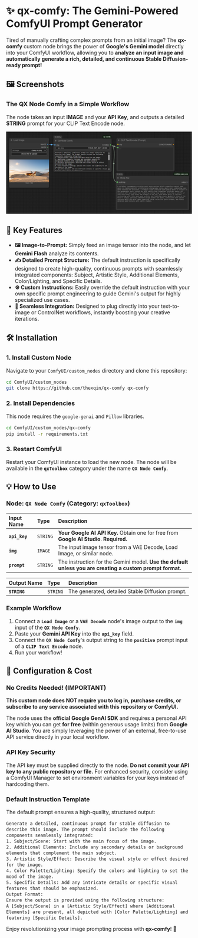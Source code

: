 # ✨ qx-comfy: The Gemini-Powered ComfyUI Prompt Generator

Tired of manually crafting complex prompts from an initial image? The **qx-comfy** custom node brings the power of **Google's Gemini model** directly into your ComfyUI workflow, allowing you to **analyze an input image and automatically generate a rich, detailed, and continuous Stable Diffusion-ready prompt\!**

## 🖼️ Screenshots

### The QX Node Comfy in a Simple Workflow

The node takes an input **IMAGE** and your **API Key**, and outputs a detailed **STRING** prompt for your CLIP Text Encode node.

![screenshot](screenshot.png)

## 🚀 Key Features

  * **🖼️ Image-to-Prompt:** Simply feed an image tensor into the node, and let **Gemini Flash** analyze its contents.
  * **✍️ Detailed Prompt Structure:** The default instruction is specifically designed to create high-quality, continuous prompts with seamlessly integrated components: Subject, Artistic Style, Additional Elements, Color/Lighting, and Specific Details.
  * **⚙️ Custom Instructions:** Easily override the default instruction with your own specific prompt engineering to guide Gemini's output for highly specialized use cases.
  * **🔌 Seamless Integration:** Designed to plug directly into your text-to-image or ControlNet workflows, instantly boosting your creative iterations.

## 🛠️ Installation

### 1\. Install Custom Node

Navigate to your `ComfyUI/custom_nodes` directory and clone this repository:

```bash
cd ComfyUI/custom_nodes
git clone https://github.com/thexqin/qx-comfy qx-comfy
```

### 2\. Install Dependencies

This node requires the `google-genai` and `Pillow` libraries.

```bash
cd ComfyUI/custom_nodes/qx-comfy
pip install -r requirements.txt
```

### 3\. Restart ComfyUI

Restart your ComfyUI instance to load the new node. The node will be available in the **`qxToolbox`** category under the name **`QX Node Comfy`**.

## 💡 How to Use

### Node: `QX Node Comfy` (Category: `qxToolbox`)

| Input Name | Type | Description |
| :--- | :--- | :--- |
| **`api_key`** | `STRING` | **Your Google AI API Key.** Obtain one for free from **Google AI Studio**. **Required.** |
| **`img`** | `IMAGE` | The input image tensor from a VAE Decode, Load Image, or similar node. |
| **`prompt`** | `STRING` | The instruction for the Gemini model. **Use the default unless you are creating a custom prompt format.** |

| Output Name | Type | Description |
| :--- | :--- | :--- |
| **`STRING`** | `STRING` | The generated, detailed Stable Diffusion prompt. |

### Example Workflow

1.  Connect a **`Load Image`** or a **`VAE Decode`** node's image output to the **`img`** input of the **`QX Node Comfy`**.
2.  Paste your **Gemini API Key** into the **`api_key`** field.
3.  Connect the **`QX Node Comfy`**'s output string to the **`positive`** prompt input of a **`CLIP Text Encode`** node.
4.  Run your workflow\!

## 🔑 Configuration & Cost

### **No Credits Needed\!** (IMPORTANT)

**This custom node does NOT require you to log in, purchase credits, or subscribe to any service associated with this repository or ComfyUI.**

The node uses the **official Google GenAI SDK** and requires a personal API key which you can get **for free** (within generous usage limits) from **Google AI Studio**. You are simply leveraging the power of an external, free-to-use API service directly in your local workflow.

### API Key Security

The API key must be supplied directly to the node. **Do not commit your API key to any public repository or file.** For enhanced security, consider using a ComfyUI Manager to set environment variables for your keys instead of hardcoding them.

### Default Instruction Template

The default prompt ensures a high-quality, structured output:

```
Generate a detailed, continuous prompt for stable diffusion to describe this image. The prompt should include the following components seamlessly integrated:
1. Subject/Scene: Start with the main focus of the image.
2. Additional Elements: Include any secondary details or background elements that complement the main subject.
3. Artistic Style/Effect: Describe the visual style or effect desired for the image.
4. Color Palette/Lighting: Specify the colors and lighting to set the mood of the image.
5. Specific Details: Add any intricate details or specific visual features that should be emphasized.
Output Format:
Ensure the output is provided using the following structure:
A [Subject/Scene] in a [Artistic Style/Effect] where [Additional Elements] are present, all depicted with [Color Palette/Lighting] and featuring [Specific Details].
```

Enjoy revolutionizing your image prompting process with **qx-comfy**\! 🤖
